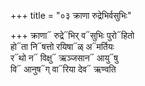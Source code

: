 +++
title = "०३ क्राणा रुद्रेभिर्वसुभिः"

+++
क्राणा᳓ रुद्रे᳓भिर् व᳓सुभिः पुरो᳓हितो  
हो᳓ता नि᳓षत्तो रयिषा᳓ळ् अ᳓मर्तियः  
र᳓थो न᳓ विक्षु᳓ ऋञ्जसान᳓ आयु᳓षु  
वि᳓ आनुष᳓ग् वा᳓रिया देव᳓ ऋण्वति